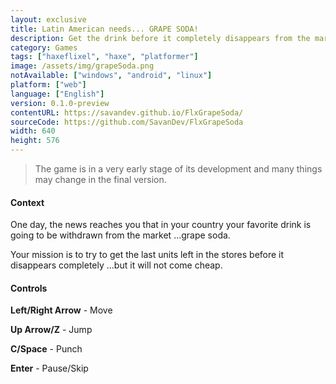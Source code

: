 ```yaml
---
layout: exclusive
title: Latin American needs... GRAPE SODA!
description: Get the drink before it completely disappears from the market!
category: Games
tags: ["haxeflixel", "haxe", "platformer"]
image: /assets/img/grapeSoda.png
notAvailable: ["windows", "android", "linux"]
platform: ["web"]
language: ["English"]
version: 0.1.0-preview
contentURL: https://savandev.github.io/FlxGrapeSoda/
sourceCode: https://github.com/SavanDev/FlxGrapeSoda
width: 640
height: 576
---
```

> The game is in a very early stage of its development and many things may change in the final version.

#### Context

One day, the news reaches you that in your country your favorite drink is going to be withdrawn from the market ...grape soda.

Your mission is to try to get the last units left in the stores before it disappears completely ...but it will not come cheap.

#### Controls

**Left/Right Arrow** - Move

**Up Arrow/Z** - Jump

**C/Space** - Punch

**Enter** - Pause/Skip